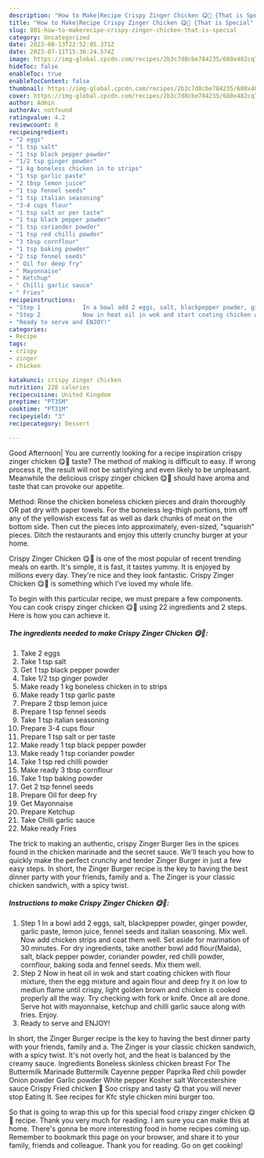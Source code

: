 ```yaml
---
description: "How to Make|Recipe Crispy Zinger Chicken 😋🍗 {That is Special"
title: "How to Make|Recipe Crispy Zinger Chicken 😋🍗 {That is Special"
slug: 801-how-to-makerecipe-crispy-zinger-chicken-that-is-special
category: Uncategorized
date: 2023-08-13T22:52:05.371Z
date: 2023-07-11T15:36:24.574Z
image: https://img-global.cpcdn.com/recipes/2b3c7d8cbe784235/680x482cq70/crispy-zinger-chicken-recipe-main-photo.jpg
hideToc: false
enableToc: true
enableTocContent: false
thumbnail: https://img-global.cpcdn.com/recipes/2b3c7d8cbe784235/680x482cq70/crispy-zinger-chicken-recipe-main-photo.jpg
cover: https://img-global.cpcdn.com/recipes/2b3c7d8cbe784235/680x482cq70/crispy-zinger-chicken-recipe-main-photo.jpg
author: Admin
authorAv: notfound
ratingvalue: 4.2
reviewcount: 8
recipeingredient:
- "2 eggs"
- "1 tsp salt"
- "1 tsp black pepper powder"
- "1/2 tsp ginger powder"
- "1 kg boneless chicken in to strips"
- "1 tsp garlic paste"
- "2 tbsp lemon juice"
- "1 tsp fennel seeds"
- "1 tsp italian seasoning"
- "3-4 cups flour"
- "1 tsp salt or per taste"
- "1 tsp black pepper powder"
- "1 tsp coriander powder"
- "1 tsp red chilli powder"
- "3 tbsp cornflour"
- "1 tsp baking powder"
- "2 tsp fennel seeds"
- " Oil for deep fry"
- " Mayonnaise"
- " Ketchup"
- " Chilli garlic sauce"
- " Fries"
recipeinstructions:
- "Step 1            In a bowl add 2 eggs, salt, blackpepper powder, ginger powder, garlic paste, lemon juice, fennel seeds and italian seasoning. Mix well. Now add chicken strips and coat them well. Set aside for marination of 30 minutes. For dry ingredients, take another bowl add flour(Maida), salt, black pepper powder, coriander powder, red chilli powder, cornflour, baking soda and fennel seeds. Mix them well."
- "Step 2            Now in heat oil in wok and start coating chicken with flour mixture, then the egg mixture and again flour and deep fry it on low to mediun flame until crispy, light golden brown and chicken is cooked properly all the way. Try checking with fork or knife. Once all are done. Serve hot with mayonnaise, ketchup and chilli garlic sauce along with fries. Enjoy."
- "Ready to serve and ENJOY!"
categories:
- Recipe
tags:
- crispy
- zinger
- chicken

katakunci: crispy zinger chicken 
nutrition: 228 calories
recipecuisine: United Kingdom
preptime: "PT35M"
cooktime: "PT31M"
recipeyield: "3"
recipecategory: Dessert

---
```



Good Afternoon| You are currently looking for a recipe inspiration crispy zinger chicken 😋🍗 taste? The method of making is difficult to easy. If wrong process it, the result will not be satisfying and even likely to be unpleasant. Meanwhile the delicious crispy zinger chicken 😋🍗 should have aroma and taste that can provoke our appetite.





Method: Rinse the chicken boneless chicken pieces and drain thoroughly OR pat dry with paper towels. For the boneless leg-thigh portions, trim off any of the yellowish excess fat as well as dark chunks of meat on the bottom side. Then cut the pieces into approximately, even-sized, &#34;squarish&#34; pieces. Ditch the restaurants and enjoy this utterly crunchy burger at your home.

Crispy Zinger Chicken 😋🍗 is one of the most popular of recent trending meals on earth. It's simple, it is fast, it tastes yummy. It is enjoyed by millions every day. They're nice and they look fantastic. Crispy Zinger Chicken 😋🍗 is something which I've loved my whole life.


To begin with this particular recipe, we must prepare a few components. You can cook crispy zinger chicken 😋🍗 using 22 ingredients and 2 steps. Here is how you can achieve it.

<!--inarticleads1-->

##### The ingredients needed to make Crispy Zinger Chicken 😋🍗:

1. Take 2 eggs
1. Take 1 tsp salt
1. Get 1 tsp black pepper powder
1. Take 1/2 tsp ginger powder
1. Make ready 1 kg boneless chicken in to strips
1. Make ready 1 tsp garlic paste
1. Prepare 2 tbsp lemon juice
1. Prepare 1 tsp fennel seeds
1. Take 1 tsp italian seasoning
1. Prepare 3-4 cups flour
1. Prepare 1 tsp salt or per taste
1. Make ready 1 tsp black pepper powder
1. Make ready 1 tsp coriander powder
1. Take 1 tsp red chilli powder
1. Make ready 3 tbsp cornflour
1. Take 1 tsp baking powder
1. Get 2 tsp fennel seeds
1. Prepare  Oil for deep fry
1. Get  Mayonnaise
1. Prepare  Ketchup
1. Take  Chilli garlic sauce
1. Make ready  Fries


The trick to making an authentic, crispy Zinger Burger lies in the spices found in the chicken marinade and the secret sauce. We&#39;ll teach you how to quickly make the perfect crunchy and tender Zinger Burger in just a few easy steps. In short, the Zinger Burger recipe is the key to having the best dinner party with your friends, family and a. The Zinger is your classic chicken sandwich, with a spicy twist. 

<!--inarticleads2-->

##### Instructions to make Crispy Zinger Chicken 😋🍗:

1. Step 1            In a bowl add 2 eggs, salt, blackpepper powder, ginger powder, garlic paste, lemon juice, fennel seeds and italian seasoning. Mix well. Now add chicken strips and coat them well. Set aside for marination of 30 minutes. For dry ingredients, take another bowl add flour(Maida), salt, black pepper powder, coriander powder, red chilli powder, cornflour, baking soda and fennel seeds. Mix them well.
1. Step 2            Now in heat oil in wok and start coating chicken with flour mixture, then the egg mixture and again flour and deep fry it on low to mediun flame until crispy, light golden brown and chicken is cooked properly all the way. Try checking with fork or knife. Once all are done. Serve hot with mayonnaise, ketchup and chilli garlic sauce along with fries. Enjoy.
1. Ready to serve and ENJOY!

In short, the Zinger Burger recipe is the key to having the best dinner party with your friends, family and a. The Zinger is your classic chicken sandwich, with a spicy twist. It&#39;s not overly hot, and the heat is balanced by the creamy sauce. Ingredients Boneless skinless chicken breast For The Buttermilk Marinade Buttermilk Cayenne pepper Paprika Red chili powder Onion powder Garlic powder White pepper Kosher salt Worcestershire sauce Crispy Fried chicken 🍗 Soo crispy and tasty 😋 that you will never stop Eating It. See recipes for Kfc style chicken mini burger too. 

So that is going to wrap this up for this special food crispy zinger chicken 😋🍗 recipe. Thank you very much for reading. I am sure you can make this at home. There's gonna be more interesting food in home recipes coming up. Remember to bookmark this page on your browser, and share it to your family, friends and colleague. Thank you for reading. Go on get cooking!
